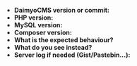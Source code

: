 <!-- If you report a bug please fill the form -->

* **DaimyoCMS version or commit:**
* **PHP version:**
* **MySQL version:**
* **Composer version:**
* **What is the expected behaviour?**
* **What do you see instead?**
* **Server log if needed (Gist/Pastebin...):**
